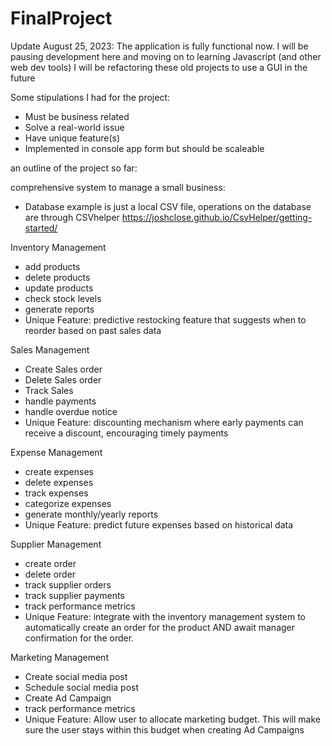 # FinalProject

Update August 25, 2023:
The application is fully functional now. I will be pausing development here and moving on to learning Javascript (and other web dev tools)
I will be refactoring these old projects to use a GUI in the future

Some stipulations I had for the project:
- Must be business related
- Solve a real-world issue
- Have unique feature(s)
- Implemented in console app form but should be scaleable

an outline of the project so far:

comprehensive system to manage a small business:

- Database example is just a local CSV file, operations on the database are through CSVhelper
https://joshclose.github.io/CsvHelper/getting-started/

Inventory Management
- add products
- delete products
- update products
- check stock levels
- generate reports
- Unique Feature: predictive restocking feature that suggests when to reorder based on past sales data

Sales Management
- Create Sales order
- Delete Sales order
- Track Sales
- handle payments
- handle overdue notice
- Unique Feature: discounting mechanism where early payments can receive a discount, encouraging timely payments

Expense Management
- create expenses
- delete expenses
- track expenses
- categorize expenses
- generate monthly/yearly reports
- Unique Feature: predict future expenses based on historical data

Supplier Management
- create order
- delete order
- track supplier orders
- track supplier payments
- track performance metrics
- Unique Feature: integrate with the inventory management system to automatically create an order for the product AND await manager confirmation for the order. 

Marketing Management
- Create social media post
- Schedule social media post
- Create Ad Campaign
- track performance metrics
- Unique Feature: Allow user to allocate marketing budget.  This will make sure the user stays within this budget when creating Ad Campaigns 
